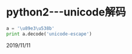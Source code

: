 # python2---unicode解码

```python
a = '\u89e3\u538b'
print a.decode('unicode-escape')
```

2019/11/11  
